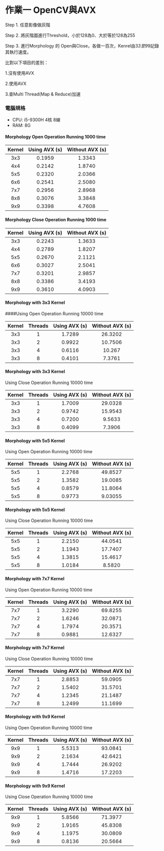 # 作業一 OpenCV與AVX

Step 1. 任意影像做灰階

Step 2. 將灰階圖進行Threshold，小於128為0、大於等於128為255

Step 3. 進行Morphology 的 Open與Close，各做一百次，Kenrel由3*3至9*9記錄其執行速度。

比對以下項目的差別：

1.沒有使用AVX

2.使用AVX

3.查Multi Thread(Map & Reduce)加速

### 電腦規格

- CPU: i5-9300H 4核 8線
- RAM: 8G

#### Morphology Open Operation Running 1000 time

| Kernel  |   Using AVX (s)   | Without AVX (s)  |
| :---------:  | :-----------------: | :------------------: |
|     3x3      | 0.1959 | 1.3343 |
|     4x4      | 0.2142 | 1.8740 |
|     5x5      | 0.2320 | 2.0366 |
|     6x6      | 0.2541 | 2.5080 |
|     7x7      | 0.2956 | 2.8968 |
|     8x8      | 0.3076 | 3.3848 |
|     9x9      | 0.3398 | 4.7608 |

#### Morphology Close Operation Running 1000 time

| Kernel  |   Using AVX (s)   | Without AVX (s)  |
| :---------:  | :-----------------: | :------------------: |
|     3x3      | 0.2243 | 1.3633 |
|     4x4      | 0.2789 | 1.8207 |
|     5x5      | 0.2670 | 2.1121 |
|     6x6      | 0.3027 | 2.5041 |
|     7x7      | 0.3201 | 2.9857 |
|     8x8      | 0.3386 | 3.4193 |
|     9x9      | 0.3610 | 4.0903 |


#### Morphology with 3x3 Kernel 
####Using Open Operation Running 10000 time

| Kernel  | Threads |   Using AVX (s)   | Without AVX (s)  |
| :---------: |:------: | :-----------------: | :------------------: |
|     3x3     | 1 | 1.7289 | 26.3202 |
|     3x3     | 2 | 0.9922 | 10.7506 |
|     3x3     | 4 | 0.6116 | 10.267 |
|     3x3     | 8 | 0.4101 | 7.3761 |

#### Morphology with 3x3 Kernel 
Using Close Operation Running 10000 time

| Kernel  | Threads |   Using AVX (s)   | Without AVX (s)  |
| :---------: |:------: | :-----------------: | :------------------: |
|     3x3     | 1 | 1.7009 | 29.0328 |
|     3x3     | 2 | 0.9742 | 15.9543 |
|     3x3     | 4 | 0.7200 | 9.5633 |
|     3x3     | 8 | 0.4099 | 7.3906 |

#### Morphology with 5x5 Kernel 
Using Open Operation Running 10000 time

| Kernel  | Threads |   Using AVX (s)   | Without AVX (s)  |
| :---------: |:------: | :-----------------: | :------------------: |
|     5x5     | 1 | 2.2768 | 49.8527 |
|     5x5     | 2 | 1.3582 | 19.0085 |
|     5x5     | 4 | 0.8579 | 11.8064 |
|     5x5     | 8 | 0.9773 | 9.03055 |

#### Morphology with 5x5 Kernel 
Using Close Operation Running 10000 time

| Kernel  | Threads |   Using AVX (s)   | Without AVX (s)  |
| :---------: |:------: | :-----------------: | :------------------: |
|     5x5     | 1 | 2.2150 | 44.0541 |
|     5x5     | 2 | 1.1943 | 17.7407 |
|     5x5     | 4 | 1.3815 | 15.4617 |
|     5x5     | 8 | 1.0184 | 8.5820 |

#### Morphology with 7x7 Kernel 
Using Open Operation Running 10000 time

| Kernel  | Threads |   Using AVX (s)   | Without AVX (s)  |
| :---------: |:------: | :-----------------: | :------------------: |
|     7x7     | 1 | 3.2290 | 69.8255 |
|     7x7     | 2 | 1.6246 | 32.0871 |
|     7x7     | 4 | 1.7974 | 20.3571 |
|     7x7     | 8 | 0.9881 | 12.6327 |

#### Morphology with 7x7 Kernel 
Using Close Operation Running 10000 time

| Kernel  | Threads |   Using AVX (s)   | Without AVX (s)  |
| :---------: |:------: | :-----------------: | :------------------: |
|     7x7     | 1 | 2.8853 | 59.0905 |
|     7x7     | 2 | 1.5402 | 31.5701 |
|     7x7     | 4 | 1.2345 | 21.1487 |
|     7x7     | 8 | 1.2499 | 11.1699 |

#### Morphology with 9x9 Kernel 
Using Open Operation Running 10000 time

| Kernel  | Threads |   Using AVX (s)   | Without AVX (s)  |
| :---------: |:------: | :-----------------: | :------------------: |
|     9x9     | 1 | 5.5313 | 93.0841 |
|     9x9     | 2 | 2.1634 | 42.6421 |
|     9x9     | 4 | 1.7444 | 26.9202 |
|     9x9     | 8 | 1.4716 | 17.2203 |

#### Morphology with 9x9 Kernel 
Using Close Operation Running 10000 time

| Kernel  | Threads |   Using AVX (s)   | Without AVX (s)  |
| :---------: |:------: | :-----------------: | :------------------: |
|     9x9     | 1 | 5.8566 | 71.3977 |
|     9x9     | 2 | 1.9165 | 45.8308 |
|     9x9     | 4 | 1.1975 | 30.0809 |
|     9x9     | 8 | 0.8136 | 20.5664 |